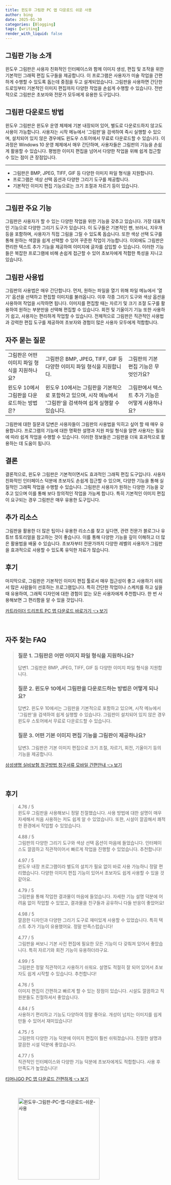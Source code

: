 ```yaml
---
title: 윈도우 그림판 PC 앱 다운로드 쉬운 사용
author: bing
date: 2025-01-30
categories: [Blogging]
tags: [writing]
render_with_liquid: false
---
```



<h2 id='그림판_기능_소개'>그림판 기능 소개</h2>

<p>윈도우 그림판은 사용자 친화적인 인터페이스와 함께 이미지 생성, 편집 및 조작을 위한 기본적인 그래픽 편집 도구들을 제공합니다. 이 프로그램은 사용자가 미술 작업을 간편하게 수행할 수 있도록 돕는데 중점을 두고 설계되었습니다. 그림판을 사용하면 간단한 드로잉부터 기본적인 이미지 편집까지 다양한 작업을 손쉽게 수행할 수 있습니다. 전반적으로 그림판은 초보자와 전문가 모두에게 유용한 도구입니다.</p>

<h2 id='그림판_다운로드_방법'>그림판 다운로드 방법</h2>

<p>윈도우 그림판은 윈도우 운영 체제에 기본 내장되어 있어, 별도로 다운로드하지 않고도 사용이 가능합니다. 사용자는 시작 메뉴에서 '그림판'을 검색하여 즉시 실행할 수 있으며, 설치되어 있지 않은 경우에도 윈도우 스토어에서 무료로 다운로드할 수 있습니다. 이 과정은 Windows 10 운영 체제에서 매우 간단하며, 사용자들은 그림판의 기능을 손쉽게 활용할 수 있습니다. 평범한 이미지 편집을 넘어서 다양한 작업을 위해 쉽게 접근할 수 있는 점이 큰 장점입니다.</p>

<hr />

<ul>
    <li>그림판은 BMP, JPEG, TIFF, GIF 등 다양한 이미지 파일 형식을 지원합니다.</li>
    <li>프로그램은 색상 선택 옵션과 다양한 그리기 도구를 제공합니다.</li>
    <li>기본적인 이미지 편집 기능으로는 크기 조절과 자르기 등이 있습니다.</li>
</ul>

<hr />

<h2 id='그림판_주요_기능'>그림판 주요 기능</h2>

<p>그림판은 사용자가 할 수 있는 다양한 작업을 위한 기능을 갖추고 있습니다. 가장 대표적인 기능으로 다양한 그리기 도구가 있습니다. 이 도구들은 기본적인 펜, 브러시, 지우개 등을 포함하며, 사용자가 직접 그림을 그릴 수 있도록 돕습니다. 또한 색상 선택 도구를 통해 원하는 색깔을 쉽게 선택할 수 있어 꾸준한 작업이 가능합니다. 이외에도 그림판은 편리한 텍스트 추가 기능을 제공하여 이미지에 글자를 삽입할 수 있습니다. 이러한 기능들은 복잡한 프로그램에 비해 손쉽게 접근할 수 있어 초보자에게 적합한 특성을 지니고 있습니다.</p>

<h2 id='그림판_사용법'>그림판 사용법</h2>

<p>그림판의 사용법은 매우 간단합니다. 먼저, 원하는 파일을 열기 위해 파일 메뉴에서 '열기' 옵션을 선택하고 편집할 이미지를 불러옵니다. 이후 각종 그리기 도구와 색상 옵션을 사용하여 작업을 시작하면 됩니다. 이미지를 편집할 때는 자르기 및 크기 조절 도구를 활용하여 원하는 부분만을 선택해 편집할 수 있습니다. 회전 및 기울이기 기능 또한 사용하기 쉽고, 사용자는 편리하게 작업할 수 있습니다. 전체적으로 그림판은 직관적인 사용법과 강력한 편집 도구를 제공하여 초보자와 경험이 많은 사용자 모두에게 적합합니다.</p>

<h2 id='자주_묻는_질문'>자주 묻는 질문</h2>

<table>
    <tr>
        <td>그림판은 어떤 이미지 파일 형식을 지원하나요?</td>
        <td>그림판은 BMP, JPEG, TIFF, GIF 등 다양한 이미지 파일 형식을 지원합니다.</td>
        <td>그림판의 기본 편집 기능은 무엇인가요?</td>
    </tr>
    <tr>
        <td>윈도우 10에서 그림판을 다운로드하는 방법은?</td>
        <td>윈도우 10에서는 그림판을 기본적으로 포함하고 있으며, 시작 메뉴에서 '그림판'을 검색하여 쉽게 실행할 수 있습니다.</td>
        <td>그림판에서 텍스트 추가 기능은 어떻게 사용하나요?</td>
    </tr>
</table>

<p>그림판에 대한 질문과 답변은 사용자들이 그림판의 사용법을 익히고 싶어 할 때 매우 유용합니다. 프로그램의 기능에 대한 명확한 설명과 지원 파일 형식을 알면 사용자는 필요에 따라 쉽게 작업을 수행할 수 있습니다. 이러한 정보들은 그림판을 더욱 효과적으로 활용하는 데 도움이 됩니다.</p>

<h2 id='결론'>결론</h2>

<p>결론적으로, 윈도우 그림판은 기본적이면서도 효과적인 그래픽 편집 도구입니다. 사용자 친화적인 인터페이스 덕분에 초보자도 손쉽게 접근할 수 있으며, 다양한 기능을 통해 실질적인 그래픽 작업을 수행할 수 있습니다. 그림판은 사용자가 원하는 다양한 기능을 갖추고 있으며 이를 통해 보다 창의적인 작업을 가능케 합니다. 특히 기본적인 이미지 편집이 요구되는 경우 그림판은 매우 유용한 도구입니다.</p>

<h2 id='추가_리소스'>추가 리소스</h2>

<p>그림판을 활용한 더 많은 팁이나 유용한 리소스를 찾고 싶다면, 관련 전문가 블로그나 유튜브 튜토리얼을 참고하는 것이 좋습니다. 이를 통해 다양한 기능을 깊이 이해하고 더 많은 활용법을 배울 수 있습니다. 초보자부터 전문가까지 다양한 레벨의 사용자가 그림판을 효과적으로 사용할 수 있도록 유익한 자료가 많습니다.</p>

<h2 id='후기'>후기</h2>

<p>마지막으로, 그림판은 기본적인 이미지 편집 툴로서 매우 접근성이 좋고 사용하기 쉬워서 많은 사람들이 선호하는 프로그램입니다. 특히 간단한 작업이나 스케치를 하고 싶을 때 유용하여, 그래픽 디자인에 대한 경험이 없는 모든 사용자에게 추천합니다. 한 번 사용해보면 그 편리함을 알 수 있을 것입니다.</p>


<p><a class="click-button" title="카트라이더 드리프트 PC 앱 다운로드 바로가기" href="https://somered.github.io/posts/%EC%B9%B4%ED%8A%B8%EB%9D%BC%EC%9D%B4%EB%8D%94-%EB%93%9C%EB%A6%AC%ED%94%84%ED%8A%B8-PC-%EC%95%B1-%EB%8B%A4%EC%9A%B4%EB%A1%9C%EB%93%9C-%EB%B0%94%EB%A1%9C%EA%B0%80%EA%B8%B0/" rel="dofollow">카트라이더 드리프트 PC 앱 다운로드 바로가기 👈 보기</a></p><br>
<h2 id='자주_찾는_FAQ'>자주 찾는 FAQ</h2>
<div itemscope="" itemtype="https://schema.org/FAQPage"> 
<blockquote> 
<div itemscope="" itemprop="mainEntity" itemtype="https://schema.org/Question"> 
<h3 itemprop="name">질문 1. 그림판은 어떤 이미지 파일 형식을 지원하나요?</h3> 
<div itemscope="" itemprop="acceptedAnswer" itemtype="https://schema.org/Answer"> 
<span itemprop="text"> 
<p>답변1. 그림판은 BMP, JPEG, TIFF, GIF 등 다양한 이미지 파일 형식을 지원합니다.</p> 
</span> 
</div> 
</div> 
<div itemscope="" itemprop="mainEntity" itemtype="https://schema.org/Question"> 
<h3 itemprop="name">질문 2. 윈도우 10에서 그림판을 다운로드하는 방법은 어떻게 되나요?</h3> 
<div itemscope="" itemprop="acceptedAnswer" itemtype="https://schema.org/Answer"> 
<span itemprop="text"> 
<p>답변2. 윈도우 10에서는 그림판을 기본적으로 포함하고 있으며, 시작 메뉴에서 '그림판'을 검색하여 쉽게 실행할 수 있습니다. 그림판이 설치되어 있지 않은 경우 윈도우 스토어에서 무료로 다운로드할 수 있습니다.</p> 
</span> 
</div> 
</div> 
<div itemscope="" itemprop="mainEntity" itemtype="https://schema.org/Question"> 
<h3 itemprop="name">질문 3. 어떤 기본 이미지 편집 기능을 그림판이 제공하나요?</h3> 
<div itemscope="" itemprop="acceptedAnswer" itemtype="https://schema.org/Answer"> 
<span itemprop="text"> 
<p>답변3. 그림판은 기본 이미지 편집으로 크기 조절, 자르기, 회전, 기울이기 등의 기능을 제공합니다.</p> 
</span> 
</div> 
</div> 
</blockquote> 
</div>
<p><a class="click-button" title="삼성생명 실비보험 청구방법 청구서류 모바일 간편안내" href="https://somered.github.io/posts/%EC%82%BC%EC%84%B1%EC%83%9D%EB%AA%85-%EC%8B%A4%EB%B9%84%EB%B3%B4%ED%97%98-%EC%B2%AD%EA%B5%AC%EB%B0%A9%EB%B2%95-%EC%B2%AD%EA%B5%AC%EC%84%9C%EB%A5%98-%EB%AA%A8%EB%B0%94%EC%9D%BC-%EA%B0%84%ED%8E%B8%EC%95%88%EB%82%B4/" rel="dofollow">삼성생명 실비보험 청구방법 청구서류 모바일 간편안내 👈 보기</a></p><br>
<h2 id='후기'>후기</h2>
<div itemscope itemtype="https://schema.org/Product">
  <blockquote>
  <div itemprop="review" itemscope itemtype="https://schema.org/Review">
      <div itemprop="reviewRating" itemscope itemtype="https://schema.org/Rating"> <span itemprop="ratingValue">4.76</span> / <span itemprop="bestRating">5</span> </div>
      <span itemprop="reviewBody">윈도우 그림판을 사용해보니 정말 친절했습니다. 사용 방법에 대한 설명이 매우 자세해서 처음 사용하는 저도 쉽게 알 수 있었습니다. 또한, 시설이 깔끔해서 쾌적한 환경에서 작업할 수 있었습니다.</span>
  </div>
  <br>
  <div itemprop="review" itemscope itemtype="https://schema.org/Review">
      <div itemprop="reviewRating" itemscope itemtype="https://schema.org/Rating"> <span itemprop="ratingValue">4.88</span> / <span itemprop="bestRating">5</span> </div>
      <span itemprop="reviewBody">그림판의 다양한 그리기 도구와 색상 선택 옵션이 마음에 들었습니다. 인터페이스도 깔끔하고 직관적이어서 빠르게 작업을 진행할 수 있었습니다. 추천합니다!</span>
  </div>
  <br>
  <div itemprop="review" itemscope itemtype="https://schema.org/Review">
      <div itemprop="reviewRating" itemscope itemtype="https://schema.org/Rating"> <span itemprop="ratingValue">4.97</span> / <span itemprop="bestRating">5</span> </div>
      <span itemprop="reviewBody">윈도우 내장 프로그램이라 별도의 설치가 필요 없이 바로 사용 가능하니 정말 편리했습니다. 다양한 이미지 편집 기능이 있어서 초보자도 쉽게 사용할 수 있을 것 같아요.</span>
  </div>
  <br>
  <div itemprop="review" itemscope itemtype="https://schema.org/Review">
      <div itemprop="reviewRating" itemscope itemtype="https://schema.org/Rating"> <span itemprop="ratingValue">4.79</span> / <span itemprop="bestRating">5</span> </div>
      <span itemprop="reviewBody">그림판을 통해 작업한 결과물이 마음에 들었습니다. 자세한 기능 설명 덕분에 어려움 없이 작업할 수 있었고, 결과물을 친구들과 공유하니 다들 반응이 좋았어요!</span>
  </div>
  <br>
  <div itemprop="review" itemscope itemtype="https://schema.org/Review">
      <div itemprop="reviewRating" itemscope itemtype="https://schema.org/Rating"> <span itemprop="ratingValue">4.98</span> / <span itemprop="bestRating">5</span> </div>
      <span itemprop="reviewBody">깔끔한 디자인과 다양한 그리기 도구로 재미있게 사용할 수 있었습니다. 특히 텍스트 추가 기능이 유용했어요. 정말 만족스럽습니다!</span>
  </div>
  <br>
  <div itemprop="review" itemscope itemtype="https://schema.org/Review">
      <div itemprop="reviewRating" itemscope itemtype="https://schema.org/Rating"> <span itemprop="ratingValue">4.77</span> / <span itemprop="bestRating">5</span> </div>
      <span itemprop="reviewBody">그림판을 써보니 기본 사진 편집에 필요한 모든 기능이 다 갖춰져 있어서 좋았습니다. 특히 자르기와 회전 기능이 유용하더라구요.</span>
  </div>
  <br>
  <div itemprop="review" itemscope itemtype="https://schema.org/Review">
      <div itemprop="reviewRating" itemscope itemtype="https://schema.org/Rating"> <span itemprop="ratingValue">4.99</span> / <span itemprop="bestRating">5</span> </div>
      <span itemprop="reviewBody">그림판은 정말 직관적이고 사용하기 쉬워요. 설명도 적절히 잘 되어 있어서 초보자도 쉽게 시작할 수 있습니다. 추천합니다!</span>
  </div>
  <br>
  <div itemprop="review" itemscope itemtype="https://schema.org/Review">
      <div itemprop="reviewRating" itemscope itemtype="https://schema.org/Rating"> <span itemprop="ratingValue">4.76</span> / <span itemprop="bestRating">5</span> </div>
      <span itemprop="reviewBody">이미지 편집이 간편하고 빠르게 할 수 있는 장점이 있습니다. 시설도 깔끔하고 직원분들도 친절하셔서 좋았습니다.</span>
  </div>
  <br>
  <div itemprop="review" itemscope itemtype="https://schema.org/Review">
      <div itemprop="reviewRating" itemscope itemtype="https://schema.org/Rating"> <span itemprop="ratingValue">4.84</span> / <span itemprop="bestRating">5</span> </div>
      <span itemprop="reviewBody">사용하기 편리하고 기능도 다양하여 정말 좋아요. 개성이 넘치는 이미지를 쉽게 만들 수 있어서 재미있습니다!</span>
  </div>
  <br>
  <div itemprop="review" itemscope itemtype="https://schema.org/Review">
      <div itemprop="reviewRating" itemscope itemtype="https://schema.org/Rating"> <span itemprop="ratingValue">4.75</span> / <span itemprop="bestRating">5</span> </div>
      <span itemprop="reviewBody">그림판의 다양한 기능 덕분에 이미지 편집이 훨씬 쉬워졌습니다. 친절한 설명과 깔끔한 시설 덕분에 좋았습니다.</span>
  </div>
  <br>
  <div itemprop="review" itemscope itemtype="https://schema.org/Review">
      <div itemprop="reviewRating" itemscope itemtype="https://schema.org/Rating"> <span itemprop="ratingValue">4.77</span> / <span itemprop="bestRating">5</span> </div>
      <span itemprop="reviewBody">직관적인 인터페이스와 다양한 기능 덕분에 초보자에게도 적합합니다. 사용 후 만족도가 높았습니다!</span>
  </div>
  </blockquote>
</div>
<p><a class="click-button" title="티머니GO PC 앱 다운로드 간편하게" href="https://somered.github.io/posts/%ED%8B%B0%EB%A8%B8%EB%8B%88GO-PC-%EC%95%B1-%EB%8B%A4%EC%9A%B4%EB%A1%9C%EB%93%9C-%EA%B0%84%ED%8E%B8%ED%95%98%EA%B2%8C/" rel="dofollow">티머니GO PC 앱 다운로드 간편하게 👈 보기</a></p><br>
<figure class="image"><img src="https://somered.github.io/assets/img/thumbnail/윈도우-그림판-PC-앱-다운로드-쉬운-사용.webp" alt="윈도우-그림판-PC-앱-다운로드-쉬운-사용" width="256" height="256"></figure>
